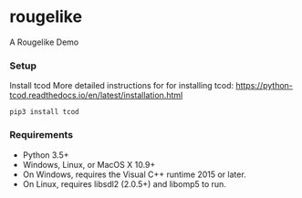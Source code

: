 # rougelike
A Rougelike Demo

### Setup

Install tcod
More detailed instructions for for installing tcod: https://python-tcod.readthedocs.io/en/latest/installation.html
```
pip3 install tcod
```

### Requirements

* Python 3.5+
* Windows, Linux, or MacOS X 10.9+
* On Windows, requires the Visual C++ runtime 2015 or later.
* On Linux, requires libsdl2 (2.0.5+) and libomp5 to run.